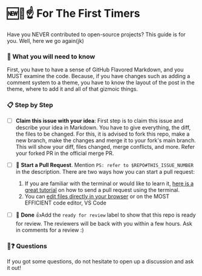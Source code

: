 # 🆕🐥☝ For The First Timers
Have you NEVER contributed to open-source projects? This guide is for you. Well, here we go again(jk)

### 🤔 What you will need to know
First, you have to have a sense of GitHub Flavored Markdown, and you MUST examine the code. Because, if you have changes such as adding a comment system to a theme, you have to know the layout of the post in the theme, where to add it and all of that gizmoic things.

### :clipboard: Step by Step

- [ ] __Claim this issue with your idea__: First step is to claim this issue and describe your idea in Markdown. You have to give everything, the diff, the files to be changed. For this, it is advised to fork this repo, make a new branch, make the changes and merge it to your fork's main branch. This will show your diff, files changed, merge conflicts, and more. Refer your forked PR in the official merge PR.


- [ ] 🔀 **Start a Pull Request**. Mention `PS: refer to $REPO#THIS_ISSUE_NUMBER` in the description. There are two ways how you can start a pull request:
  1. If you are familiar with the terminal or would like to learn it, [here is a great tutorial](https://egghead.io/series/how-to-contribute-to-an-open-source-project-on-github) on how to send a pull request using the terminal.
  2. You can [edit files directly in your browser](https://help.github.com/articles/editing-files-in-your-repository/) or on the MOST EFFICIENT code editor, VS Code
- [ ] 🏁 **Done** :+1:Add the  `ready for review` label to show that this repo is ready for review. The reviewers will be back with you within a few hours. Ask in comments for a review :)

### 🤔❓ Questions

If you got some questions, do not hesitate to open up a discussion and ask it out!

